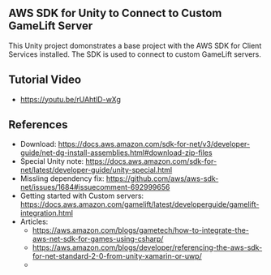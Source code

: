 ## AWS SDK for Unity to Connect to Custom GameLift Server

This Unity project domonstrates a base project with the AWS SDK for Client Services installed.  The SDK is used to connect to custom GameLift servers.  

## Tutorial Video  

* https://youtu.be/rUAhtlD-wXg  

## References  

* Download: https://docs.aws.amazon.com/sdk-for-net/v3/developer-guide/net-dg-install-assemblies.html#download-zip-files
* Special Unity note: https://docs.aws.amazon.com/sdk-for-net/latest/developer-guide/unity-special.html
* Missling dependency fix: https://github.com/aws/aws-sdk-net/issues/1684#issuecomment-692999656
* Getting started with Custom servers: https://docs.aws.amazon.com/gamelift/latest/developerguide/gamelift-integration.html
* Articles: 
   * https://aws.amazon.com/blogs/gametech/how-to-integrate-the-aws-net-sdk-for-games-using-csharp/
   * https://aws.amazon.com/blogs/developer/referencing-the-aws-sdk-for-net-standard-2-0-from-unity-xamarin-or-uwp/
   * 
